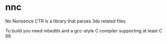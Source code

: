 # nnc
No Nonsence CTR is a library that parses 3ds related files.

To build you need mbedtls and a gcc-style C compiler supporting at least C 99
